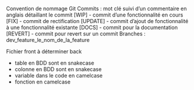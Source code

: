 Convention de nommage
Git
Commits : mot clé suivi d’un commentaire en anglais détaillant le commit
[WIP] - commit d’une fonctionnalité en cours
[FIX] - commit de rectification
[UPDATE] - commit d’ajout de fonctionnalité à une fonctionnalité existante
[DOCS] - commit pour la documentation
[REVERT] - commit pour revert sur un commit
Branches : dev_feature_le_nom_de_la_feature

Fichier
front
à déterminer
back
- table en BDD sont en snakecase
- colonne en BDD sont en snakecase
- variable dans le code en camelcase
- fonction en camelcase
